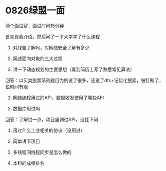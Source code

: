# 0826绿盟一面

两个面试官，面试时间15分钟

首先自我介绍，然后问了一下大学学了什么课程

1.  对绿盟了解吗，对网络安全了解有多少

2.  简述面向对象的三大过程

3.  讲一下动态规划的主要思想（看到简历上写了熟悉常见算法）

回答：以买卖股票系列题目为例说了很多，还说了dfs+记忆化搜索，被打断了，说时间有限

1.  网络编程用过的API，数据收发使用了哪些API

2.  数据库用过吗

回答：了解过一点，项目里调过API，没往下问

1.  用过什么工业相关的协议（没用过）

2.  简单讲下项目

3.  多线程间线程同步是怎么做的

4.  本科的成绩排名
